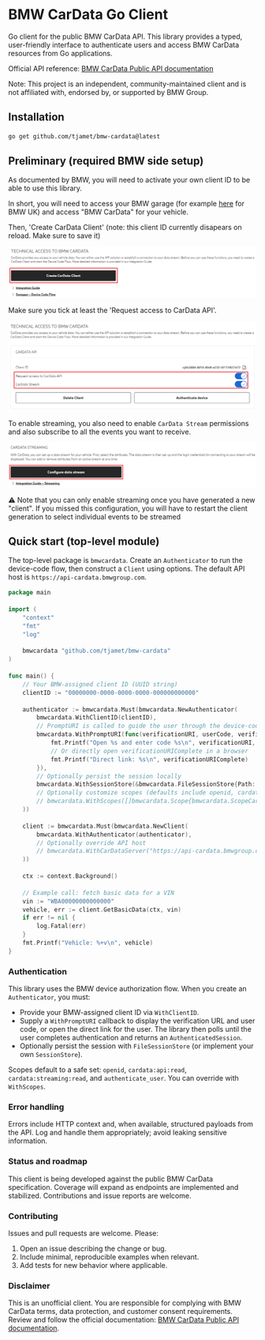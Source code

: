 # BMW CarData Go Client

Go client for the public BMW CarData API. This library provides a typed, user-friendly interface to authenticate users and access BMW CarData resources from Go applications.

Official API reference: [BMW CarData Public API documentation](https://bmw-cardata.bmwgroup.com/customer/public/api-documentation)

Note: This project is an independent, community-maintained client and is not affiliated with, endorsed by, or supported by BMW Group.

## Installation

```bash
go get github.com/tjamet/bmw-cardata@latest
```

## Preliminary (required BMW side setup)

As documented by BMW, you will need to activate your own client ID to be able to use this library.

In short, you will need to access your BMW garage (for example [here](https://www.bmw.co.uk/en-gb/mybmw/vehicle-overview) for BMW UK) and access "BMW CarData" for your vehicle.

Then, 'Create CarData Client' (note: this client ID currently disapears on reload. Make sure to save it)

![](doc-images/create-cardata-client.png)

Make sure you tick at least the 'Request access to CarData API'.

![](doc-images/cardata-permissions.png)

To enable streaming, you also need to enable `CarData Stream` permissions and also subscribe to all the events you want to receive.

![](doc-images/configure-data-streaming.png)

⚠️ Note that you can only enable streaming once you have generated a new "client". If you missed this configuration, you will have to restart the client generation to select individual events to be streamed

## Quick start (top-level module)

The top-level package is `bmwcardata`. Create an `Authenticator` to run the device-code flow, then construct a `Client` using options. The default API host is `https://api-cardata.bmwgroup.com`.

```go
package main

import (
    "context"
    "fmt"
    "log"

    bmwcardata "github.com/tjamet/bmw-cardata"
)

func main() {
    // Your BMW-assigned client ID (UUID string)
    clientID := "00000000-0000-0000-0000-000000000000"

    authenticator := bmwcardata.Must(bmwcardata.NewAuthenticator(
        bmwcardata.WithClientID(clientID),
        // PromptURI is called to guide the user through the device-code login
        bmwcardata.WithPromptURI(func(verificationURI, userCode, verificationURIComplete string) {
            fmt.Printf("Open %s and enter code %s\n", verificationURI, userCode)
            // Or directly open verificationURIComplete in a browser
            fmt.Printf("Direct link: %s\n", verificationURIComplete)
        }),
        // Optionally persist the session locally
        bmwcardata.WithSessionStore(&bmwcardata.FileSessionStore{Path: "bmw_session.json"}),
        // Optionally customize scopes (defaults include openid, cardata:api:read, cardata:streaming:read, authenticate_user)
        // bmwcardata.WithScopes([]bmwcardata.Scope{bmwcardata.ScopeCardataAPI}),
    ))

    client := bmwcardata.Must(bmwcardata.NewClient(
        bmwcardata.WithAuthenticator(authenticator),
        // Optionally override API host
        // bmwcardata.WithCarDataServer("https://api-cardata.bmwgroup.com"),
    ))

    ctx := context.Background()

    // Example call: fetch basic data for a VIN
    vin := "WBA00000000000000"
    vehicle, err := client.GetBasicData(ctx, vin)
    if err != nil {
        log.Fatal(err)
    }
    fmt.Printf("Vehicle: %+v\n", vehicle)
}
```

### Authentication

This library uses the BMW device authorization flow. When you create an `Authenticator`, you must:

- Provide your BMW-assigned client ID via `WithClientID`.
- Supply a `WithPromptURI` callback to display the verification URL and user code, or open the direct link for the user. The library then polls until the user completes authentication and returns an `AuthenticatedSession`.
- Optionally persist the session with `FileSessionStore` (or implement your own `SessionStore`).

Scopes default to a safe set: `openid`, `cardata:api:read`, `cardata:streaming:read`, and `authenticate_user`. You can override with `WithScopes`.

### Error handling

Errors include HTTP context and, when available, structured payloads from the API. Log and handle them appropriately; avoid leaking sensitive information.

### Status and roadmap

This client is being developed against the public BMW CarData specification. Coverage will expand as endpoints are implemented and stabilized. Contributions and issue reports are welcome.

### Contributing

Issues and pull requests are welcome. Please:

1. Open an issue describing the change or bug.
2. Include minimal, reproducible examples when relevant.
3. Add tests for new behavior where applicable.

### Disclaimer

This is an unofficial client. You are responsible for complying with BMW CarData terms, data protection, and customer consent requirements. Review and follow the official documentation: [BMW CarData Public API documentation](https://bmw-cardata.bmwgroup.com/customer/public/api-documentation).
